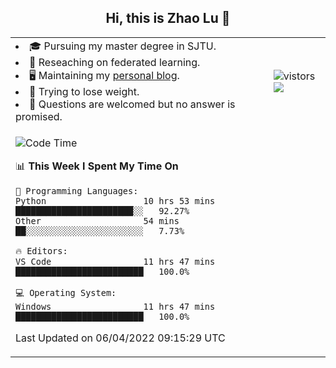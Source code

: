 <h2 align="center"> Hi, this is Zhao Lu 👋</h2>

<table style="overflow:hidden;">
    <tr> 
        <td>
            <li>🎓 Pursuing my master degree in SJTU.</li>
            <li>🌱 Reseaching on federated learning.</li>
            <li>🖥️ Maintaining my <a href="https://ifarewell.xyz">personal blog</a>.</li>
            <li>💪 Trying to lose weight.</li>
            <li>💬 Questions are welcomed but no answer is promised.</li> 
        </td>
        <td>
            <img src="https://visitor-badge.glitch.me/badge?page_id=ifarewell" alt="vistors" />
        <br>
          <img src="https://github-readme-stats.vercel.app/api?username=ifarewell&theme=graywhite&hide=prs,contribs&show_icons=true&hide_border=true&icon_color=CE1D2D&text_color=718096&bg_color=ffffff&hide_title=true" />
        </td>
    </tr>
    <tr>
        <td colspan="2">
            
<!--START_SECTION:waka-->
![Code Time](http://img.shields.io/badge/Code%20Time-135%20hrs%2010%20mins-blue)

📊 **This Week I Spent My Time On** 

```text
💬 Programming Languages: 
Python                   10 hrs 53 mins      ███████████████████████░░   92.27% 
Other                    54 mins             ██░░░░░░░░░░░░░░░░░░░░░░░   7.73%

🔥 Editors: 
VS Code                  11 hrs 47 mins      █████████████████████████   100.0%

💻 Operating System: 
Windows                  11 hrs 47 mins      █████████████████████████   100.0%

```


 Last Updated on 06/04/2022 09:15:29 UTC
<!--END_SECTION:waka-->
            
</td></tr>
</table>

